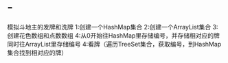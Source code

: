 # -

模拟斗地主的发牌和洗牌
 	1:创建一个HashMap集合
 	2:创建一个ArrayList集合
 	3:创建花色数组和点数数组
 	4:从0开始往HashMap里存储编号，并存储相对应的牌
 			同时往ArrayList里存储编号
 	4:看牌（遍历TreeSet集合，获取编号，到HashMap集合找到相对应的牌）

